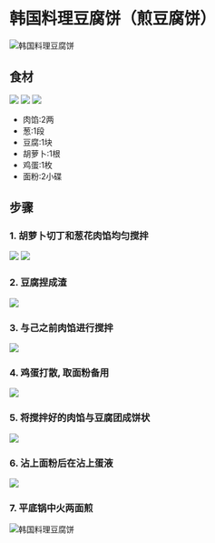 韩国料理豆腐饼（煎豆腐饼）
===============================
![韩国料理豆腐饼](hanguoliaolidoufubing11.jpg)


## 食材 ##
![](hanguoliaolidoufubing01.jpg)
![](hanguoliaolidoufubing02.jpg)
![](hanguoliaolidoufubing07.jpg)


* 肉馅:2两
* 葱:1段
* 豆腐:1块
* 胡萝卜:1根
* 鸡蛋:1枚
* 面粉:2小碟


## 步骤 ##
### 1. 胡萝卜切丁和葱花肉馅均匀搅拌 ###
![](hanguoliaolidoufubing03.jpg)
![](hanguoliaolidoufubing04.jpg)
### 2. 豆腐捏成渣 ###
![](hanguoliaolidoufubing05.jpg)
### 3. 与己之前肉馅进行搅拌 ###
![](hanguoliaolidoufubing06.jpg)
### 4. 鸡蛋打散, 取面粉备用 ###
![](hanguoliaolidoufubing08.jpg)
### 5. 将搅拌好的肉馅与豆腐团成饼状 ###
![](hanguoliaolidoufubing09.jpg)
### 6. 沾上面粉后在沾上蛋液 ###
![](hanguoliaolidoufubing10.jpg)
### 7. 平底锅中火两面煎 ###
![韩国料理豆腐饼](hanguoliaolidoufubing11.jpg)
